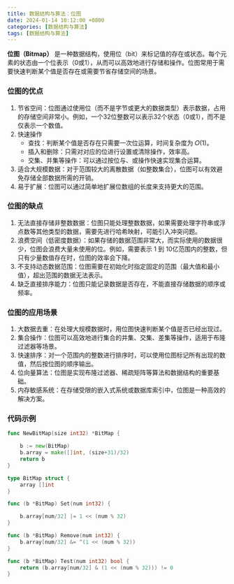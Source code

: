 ```yaml
---
title: 数据结构与算法：位图
date: 2024-01-14 10:12:00 +0800
categories: [数据结构与算法]
tags: [数据结构与算法]
---
```


**位图（Bitmap）** 是一种数据结构，使用位（bit）来标记值的存在或状态。每个元素的状态由一个位表示（0或1），从而可以高效地进行存储和操作。位图常用于需要快速判断某个值是否存在或需要节省存储空间的场景。

### 位图的优点

1. 节省空间：位图通过使用位（而不是字节或更大的数据类型）表示数据，占用的存储空间非常小。例如，一个32位整数可以表示32个状态（0或1），而不是仅表示一个数值。
2. 快速操作
    - 查找：判断某个值是否存在只需要一次位运算，时间复杂度为 𝑂(1)。
    - 插入和删除：只需对对应的位进行设置或清除操作，效率高。
    - 交集、并集等操作：可以通过按位与、或操作快速实现集合运算。
3. 适合大规模数据：对于范围较大的离散数据（如整数集合），位图可以有效避免存储全部数据所需的开销。
4. 易于扩展：位图可以通过简单地扩展位数组的长度来支持更大的范围。

### 位图的缺点

1. 无法直接存储非整数数据：位图只能处理整数数据，如果需要处理字符串或浮点数等其他类型的数据，需要先进行哈希映射，可能引入冲突问题。
2. 浪费空间（低密度数据）：如果存储的数据范围非常大，而实际使用的数据很少，位图会浪费大量未使用的位。例如，需要表示 1 到 10亿范围内的整数，但只有少量数值存在时，位图的效率会下降。
3. 不支持动态数据范围：位图需要在初始化时指定固定的范围（最大值和最小值），超出范围的数据无法表示。
4. 缺乏直接排序能力：位图只能记录数据是否存在，不能直接存储数据的顺序或频率。

### 位图的应用场景

1. 大数据去重：在处理大规模数据时，用位图快速判断某个值是否已经出现过。
2. 集合操作：位图可以高效地进行集合的并集、交集、差集等操作，适用于布隆过滤器等场景。
3. 快速排序：对一个范围内的整数进行排序时，可以使用位图标记所有出现的数值，然后按位图的顺序输出。
4. 位向量算法：位图是实现布隆过滤器、稀疏矩阵等算法和数据结构的重要基础。
5. 内存敏感系统：在存储受限的嵌入式系统或数据库索引中，位图是一种高效的解决方案。

### 代码示例
```go
func NewBitMap(size int32) *BitMap {

	b := new(BitMap)
	b.array = make([]int, (size+31)/32)
	return b
}

type BitMap struct {
	array []int
}

func (b *BitMap) Set(num int32) {

	b.array[num/32] |= 1 << (num % 32)
}

func (b *BitMap) Remove(num int32) {
	b.array[num/32] &= ^(1 << (num % 32))
}

func (b *BitMap) Test(num int32) bool {
	return (b.array[num/32] & (1 << (num % 32))) != 0
}
```